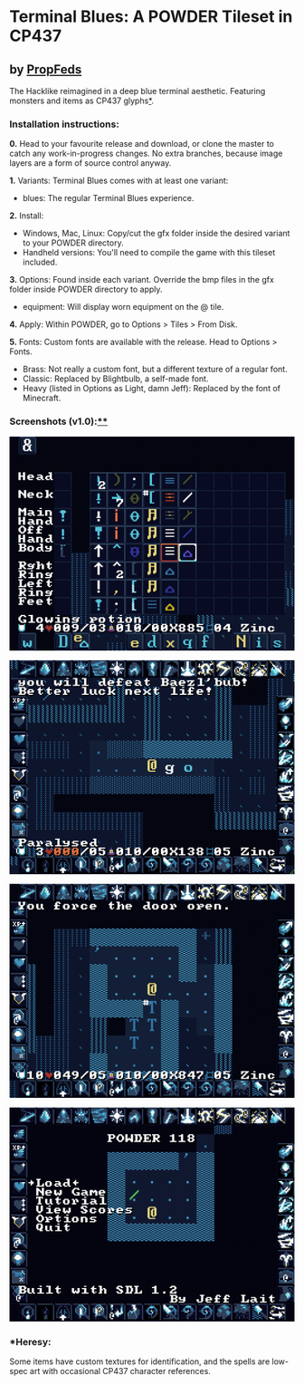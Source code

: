 # Terminal Blues: A POWDER Tileset in CP437

## by [PropFeds](https://deviantart.com/propfeds)
The Hacklike reimagined in a deep blue terminal aesthetic. Featuring monsters and items as CP437 glyphs[*](#heresy).

### Installation instructions:
**0.** Head to your favourite release and download, or clone the master to catch any work-in-progress changes. No extra branches, because image layers are a form of source control anyway.

**1.** Variants: Terminal Blues comes with at least one variant:
- blues: The regular Terminal Blues experience.

**2.** Install:
- Windows, Mac, Linux: Copy/cut the gfx folder inside the desired variant to your POWDER directory.
- Handheld versions: You'll need to compile the game with this tileset included.

**3.** Options: Found inside each variant. Override the bmp files in the gfx folder inside POWDER directory to apply.
- equipment: Will display worn equipment on the @ tile.

**4.** Apply: Within POWDER, go to Options > Tiles > From Disk.

**5.** Fonts: Custom fonts are available with the release. Head to Options > Fonts.
- Brass: Not really a custom font, but a different texture of a regular font.
- Classic: Replaced by Blightbulb, a self-made font.
- Heavy (listed in Options as Light, damn Jeff): Replaced by the font of Minecraft.

### Screenshots (v1.0):[**](extras/images/screenshots/note.txt)
![Screenshot 1](extras/images/screenshots/screenshot1.png)

![Screenshot 2](extras/images/screenshots/screenshot2.png)

![Screenshot 3](extras/images/screenshots/screenshot3.png)

![Screenshot 4](extras/images/screenshots/screenshot4.png)

### *Heresy:
Some items have custom textures for identification, and the spells are low-spec art with occasional CP437 character references.
